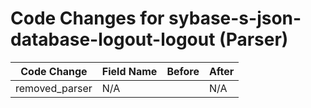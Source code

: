 # Code Changes for sybase-s-json-database-logout-logout (Parser)

| Code Change | Field Name | Before | After |
|-------------|------------|--------|-------|
| removed_parser | N/A |  | N/A |